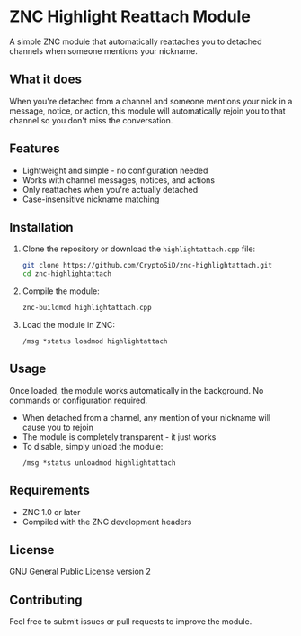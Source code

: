 # ZNC Highlight Reattach Module

A simple ZNC module that automatically reattaches you to detached channels when someone mentions your nickname.

## What it does

When you're detached from a channel and someone mentions your nick in a message, notice, or action, this module will automatically rejoin you to that channel so you don't miss the conversation.

## Features

- Lightweight and simple - no configuration needed
- Works with channel messages, notices, and actions
- Only reattaches when you're actually detached
- Case-insensitive nickname matching

## Installation

1. Clone the repository or download the `highlightattach.cpp` file:
   ```bash
   git clone https://github.com/CryptoSiD/znc-highlightattach.git
   cd znc-highlightattach
   ```
2. Compile the module:
   ```bash
   znc-buildmod highlightattach.cpp
   ```
3. Load the module in ZNC:
   ```irc
   /msg *status loadmod highlightattach
   ```

## Usage

Once loaded, the module works automatically in the background. No commands or configuration required.

- When detached from a channel, any mention of your nickname will cause you to rejoin
- The module is completely transparent - it just works
- To disable, simply unload the module: 
  ```irc
  /msg *status unloadmod highlightattach
  ```

## Requirements

- ZNC 1.0 or later
- Compiled with the ZNC development headers

## License

GNU General Public License version 2

## Contributing

Feel free to submit issues or pull requests to improve the module.
